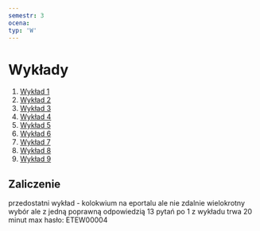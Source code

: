 ```yaml
---
semestr: 3
ocena: 
typ: 'W'
---
```


# Wykłady
1. [Wykład 1](/Notatki/Semestr%203/Podstawy%20telekomunikacji/Wykłady/Wykład%201/Wykład%201.md)
2. [Wykład 2](/Notatki/Semestr%203/Podstawy%20telekomunikacji/Wykłady/Wykład%202/Wykład%202.md)
3. [Wykład 3](/Notatki/Semestr%203/Podstawy%20telekomunikacji/Wykłady/Wykład%203/Wykład%203.md)
4. [Wykład 4](/Notatki/Semestr%203/Podstawy%20telekomunikacji/Wykłady/Wykład%204/Wykład%204.md)
5. [Wykład 5](/Notatki/Semestr%203/Podstawy%20telekomunikacji/Wykłady/Wykład%205/Wykład%205.md)
6. [Wykład 6](/Notatki/Semestr%203/Podstawy%20telekomunikacji/Wykłady/Wykład%206/Wykład%206.md)
7. [Wykład 7](/Notatki/Semestr%203/Podstawy%20telekomunikacji/Wykłady/Wykład%207/Wykład%207.md)
8. [Wykład 8](/Notatki/Semestr%203/Podstawy%20telekomunikacji/Wykłady/Wykład%208/Wykład%208.md)
9. [Wykład 9](/Notatki/Semestr%203/Podstawy%20telekomunikacji/Wykłady/Wykład%209/Wykład%209.md)

## Zaliczenie
przedostatni wykład - kolokwium
na eportalu ale nie zdalnie
wielokrotny wybór ale z jedną poprawną odpowiedzią
13 pytań po 1 z wykładu
trwa 20 minut max
hasło: ETEW00004
